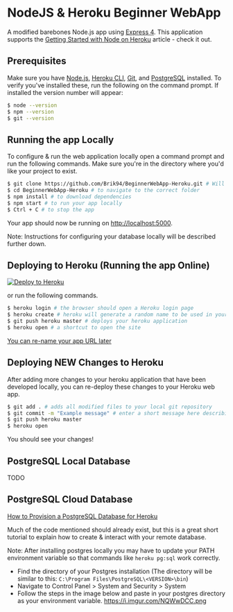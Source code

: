 # NodeJS & Heroku Beginner WebApp

A modified barebones Node.js app using [Express 4](http://expressjs.com/).
This application supports the [Getting Started with Node on Heroku](https://devcenter.heroku.com/articles/getting-started-with-nodejs) article - check it out.

## Prerequisites

Make sure you have [Node.js](http://nodejs.org/), [Heroku CLI](https://cli.heroku.com/), [Git](https://git-scm.com/downloads), and [PostgreSQL](https://www.enterprisedb.com/downloads/postgres-postgresql-downloads#windows) installed.
To verify you've installed these, run the following on the command prompt. If installed the version number will appear:
```sh
$ node --version
$ npm --version
$ git --version
```

## Running the app Locally

To configure & run the web application locally open a command prompt and run the following commands.
Make sure you're in the directory where you'd like your project to exist.

```sh
$ git clone https://github.com/Brik94/BeginnerWebApp-Heroku.git # Will download a clone of this entire github repository
$ cd BeginnerWebApp-Heroku # to navigate to the correct folder
$ npm install # to download dependencies
$ npm start # to run your app locally
$ Ctrl + C # to stop the app
```

Your app should now be running on [http://localhost:5000](http://localhost:5000/).

Note: Instructions for configuring your database locally will be described further down.

## Deploying to Heroku (Running the app Online)

[![Deploy to Heroku](https://www.herokucdn.com/deploy/button.png)](https://heroku.com/deploy)

or run the following commands.

```sh
$ heroku login # the browser should open a Heroku login page
$ heroku create # heroku will generate a random name to be used in your app url
$ git push heroku master # deploys your heroku application
$ heroku open # a shortcut to open the site
```

[You can re-name your app URL later](https://devcenter.heroku.com/articles/renaming-apps)

## Deploying NEW Changes to Heroku

After adding more changes to your heroku application that have been developed locally, you can re-deploy these changes to your Heroku web app.

```sh
$ git add . # adds all modified files to your local git repository
$ git commit -m "Example message" # enter a short message here describing your changes
$ git push heroku master
$ heroku open
```

You should see your changes!

## PostgreSQL Local Database
TODO


## PostgreSQL Cloud Database

[How to Provision a PostgreSQL Database for Heroku](https://devcenter.heroku.com/articles/getting-started-with-nodejs?singlepage=true#provision-a-database)

Much of the code mentioned should already exist, but this is a great short tutorial to explain how to create & interact with your remote database.

Note: After installing postgres locally you may have to update your PATH environment variable so that commands like `heroku pg:sql` work correctly.
- Find the directory of your Postgres installation (The directory will be similar to this: `C:\Program Files\PostgreSQL\<VERSION>\bin`)
- Navigate to Control Panel > System and Security > System
- Follow the steps in the image below and paste in your postgres directory as your environment variable. 
https://i.imgur.com/NQWwDCC.png

